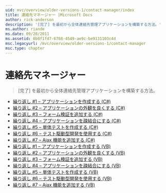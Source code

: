 ```yaml
---
uid: mvc/overview/older-versions-1/contact-manager/index
title: 連絡先マネージャー |Microsoft Docs
author: rick-anderson
description: '[完了] を最初から全体連絡先管理アプリケーションを構築する方法。'
ms.author: riande
ms.date: 09/28/2011
ms.assetid: 6b0f1fd7-6768-4549-ae9c-be9131103c4d
msc.legacyurl: /mvc/overview/older-versions-1/contact-manager
msc.type: chapter
---
```

<a name="contact-manager"></a>連絡先マネージャー
====================
> [完了] を最初から全体連絡先管理アプリケーションを構築する方法。


- [繰り返し #1 – アプリケーションを作成する (C#)](iteration-1-create-the-application-cs.md)
- [繰り返し #2 – アプリケーションの外観を良くする (C#)](iteration-2-make-the-application-look-nice-cs.md)
- [繰り返し #3 – フォーム検証を追加する (C#)](iteration-3-add-form-validation-cs.md)
- [繰り返し #4 – アプリケーションを疎結合にする (C#)](iteration-4-make-the-application-loosely-coupled-cs.md)
- [繰り返し #5 – 単体テストを作成する (C#)](iteration-5-create-unit-tests-cs.md)
- [繰り返し #6 – テスト駆動型開発を使用する (C#)](iteration-6-use-test-driven-development-cs.md)
- [繰り返し #7 – Ajax 機能を追加する (C#)](iteration-7-add-ajax-functionality-cs.md)
- [繰り返し #1 – アプリケーションを作成する (VB)](iteration-1-create-the-application-vb.md)
- [繰り返し #2 – アプリケーションの外観を良くする (VB)](iteration-2-make-the-application-look-nice-vb.md)
- [繰り返し #3 – フォーム検証を追加する (VB)](iteration-3-add-form-validation-vb.md)
- [繰り返し #4 – アプリケーションを疎結合にする (VB)](iteration-4-make-the-application-loosely-coupled-vb.md)
- [繰り返し #5 – 単体テストを作成する (VB)](iteration-5-create-unit-tests-vb.md)
- [繰り返し #6 – テスト駆動型開発を使用する (VB)](iteration-6-use-test-driven-development-vb.md)
- [繰り返し #7 – Ajax 機能を追加する (VB)](iteration-7-add-ajax-functionality-vb.md)
